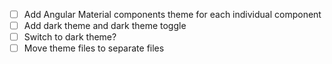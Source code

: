 - [ ] Add Angular Material components theme for each individual component
- [ ] Add dark theme and dark theme toggle
- [ ] Switch to dark theme?
- [ ] Move theme files to separate files
